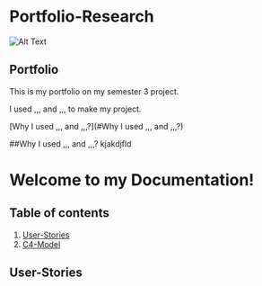 # Portfolio-Research
![Alt Text](https://media0.giphy.com/media/dWesBcTLavkZuG35MI/giphy.gif?cid=ecf05e47ttj9yzh16tgd8otlygn5930l5vs548tahunuvlru&rid=giphy.gif&ct=g)

## Portfolio

This is my portfolio on my semester 3 project.

I used  ,,, and ,,, to make my project.

[Why I used ,,, and ,,,?](#Why I used ,,, and ,,,?)




##Why I used ,,, and ,,,?
kjakdjfld

# Welcome to my Documentation!

## Table of contents
1. [User-Stories](#User-Stories)
2. [C4-Model](#C4-Model)

## User-Stories
